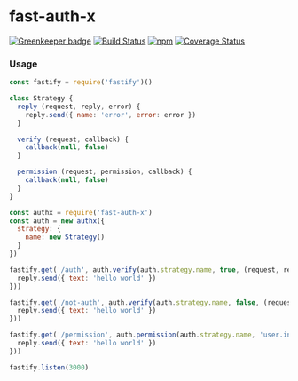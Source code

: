 # fast-auth-x

[![Greenkeeper badge](https://badges.greenkeeper.io/GleisonMv/fast-auth-x.svg)](https://greenkeeper.io/)
[![Build Status](https://travis-ci.org/GleisonMv/fast-auth-x.svg?branch=master)](https://travis-ci.org/GleisonMv/fast-auth-x)
[![npm](https://img.shields.io/npm/v/fast-auth-x.svg)](https://www.npmjs.com/package/fast-auth-x)
[![Coverage Status](https://coveralls.io/repos/github/GleisonMv/fast-auth-x/badge.svg?branch=master)](https://coveralls.io/github/GleisonMv/fast-auth-x?branch=master)


### Usage
```javascript
const fastify = require('fastify')()

class Strategy {
  reply (request, reply, error) {
    reply.send({ name: 'error', error: error })
  }

  verify (request, callback) {
    callback(null, false)
  }

  permission (request, permission, callback) {
    callback(null, false)
  }
}

const authx = require('fast-auth-x')
const auth = new authx({
  strategy: {
    name: new Strategy()
  }
})

fastify.get('/auth', auth.verify(auth.strategy.name, true, (request, reply) => {
  reply.send({ text: 'hello world' })
}))

fastify.get('/not-auth', auth.verify(auth.strategy.name, false, (request, reply) => {
  reply.send({ text: 'hello world' })
}))

fastify.get('/permission', auth.permission(auth.strategy.name, 'user.info', (request, reply) => {
  reply.send({ text: 'hello world' })
}))

fastify.listen(3000)

```
